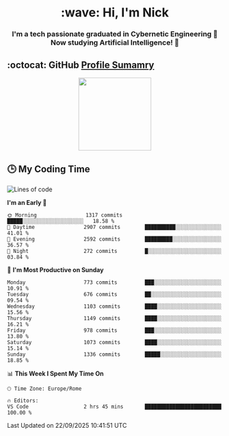 <h1 align="center">:wave: Hi, I'm Nick</h1>

<h3 align="center">I'm a tech passionate graduated in Cybernetic Engineering 🤖<br>
Now studying Artificial Intelligence! 🧠</h3>


## :octocat: GitHub <a href="https://github.com/vn7n24fzkq/github-profile-summary-cards">Profile Sumamry</a>

<p align="center">
   <img style="height:170px;display:inline-block"  src="http://github-profile-summary-cards.vercel.app/api/cards/profile-details?username=CodeClimberNT&theme=github_dark" />
<!--    <img style="height:170px;display:inline-block"  src="http://github-profile-summary-cards.vercel.app/api/cards/repos-per-language?username=CodeClimberNT&theme=github_dark&exclude=" /> -->
</p>

 ## :clock3: My Coding Time 
 
<!--START_SECTION:waka-->
![Lines of code](https://img.shields.io/badge/From%20Hello%20World%20I%27ve%20Written-11.2%20million%20lines%20of%20code-blue)

**I'm an Early 🐤** 

```text
🌞 Morning                1317 commits        █████░░░░░░░░░░░░░░░░░░░░   18.58 % 
🌆 Daytime                2907 commits        ██████████░░░░░░░░░░░░░░░   41.01 % 
🌃 Evening                2592 commits        █████████░░░░░░░░░░░░░░░░   36.57 % 
🌙 Night                  272 commits         █░░░░░░░░░░░░░░░░░░░░░░░░   03.84 % 
```
📅 **I'm Most Productive on Sunday** 

```text
Monday                   773 commits         ███░░░░░░░░░░░░░░░░░░░░░░   10.91 % 
Tuesday                  676 commits         ██░░░░░░░░░░░░░░░░░░░░░░░   09.54 % 
Wednesday                1103 commits        ████░░░░░░░░░░░░░░░░░░░░░   15.56 % 
Thursday                 1149 commits        ████░░░░░░░░░░░░░░░░░░░░░   16.21 % 
Friday                   978 commits         ███░░░░░░░░░░░░░░░░░░░░░░   13.80 % 
Saturday                 1073 commits        ████░░░░░░░░░░░░░░░░░░░░░   15.14 % 
Sunday                   1336 commits        █████░░░░░░░░░░░░░░░░░░░░   18.85 % 
```


📊 **This Week I Spent My Time On** 

```text
🕑︎ Time Zone: Europe/Rome

🔥 Editors: 
VS Code                  2 hrs 45 mins       █████████████████████████   100.00 % 
```


 Last Updated on 22/09/2025 10:41:51 UTC
<!--END_SECTION:waka-->

